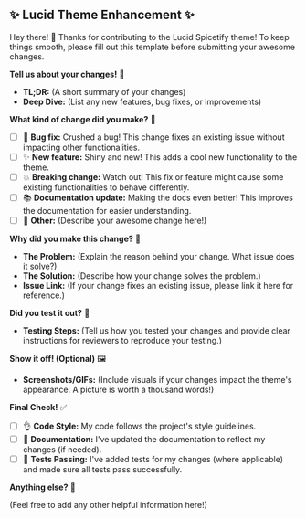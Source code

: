 ## ✨ Lucid Theme Enhancement ✨

Hey there! 👋 Thanks for contributing to the Lucid Spicetify theme! To keep things smooth, please fill out this template
before submitting your awesome changes.

**Tell us about your changes!** 📝

- **TL;DR:** (A short summary of your changes)
- **Deep Dive:** (List any new features, bug fixes, or improvements)

**What kind of change did you make?** 🚀

- [ ] 🐛 **Bug fix:** Crushed a bug! This change fixes an existing issue without impacting other functionalities.
- [ ] ✨ **New feature:** Shiny and new! This adds a cool new functionality to the theme.
- [ ] 💥 **Breaking change:** Watch out! This fix or feature might cause some existing functionalities to behave
  differently.
- [ ] 📚 **Documentation update:** Making the docs even better! This improves the documentation for easier understanding.
- [ ] 🌈 **Other:** (Describe your awesome change here!)

**Why did you make this change?** 🤔

- **The Problem:** (Explain the reason behind your change. What issue does it solve?)
- **The Solution:** (Describe how your change solves the problem.)
- **Issue Link:** (If your change fixes an existing issue, please link it here for reference.)

**Did you test it out?** 🧪

- **Testing Steps:** (Tell us how you tested your changes and provide clear instructions for reviewers to reproduce your
  testing.)

**Show it off! (Optional)** 🖼️

- **Screenshots/GIFs:** (Include visuals if your changes impact the theme's appearance. A picture is worth a thousand
  words!)

**Final Check!** ✅

- [ ] 👌 **Code Style:** My code follows the project's style guidelines.
- [ ] 📝 **Documentation:** I've updated the documentation to reflect my changes (if needed).
- [ ] 🧪 **Tests Passing:** I've added tests for my changes (where applicable) and made sure all tests pass successfully.

**Anything else?** 💬

(Feel free to add any other helpful information here!)

